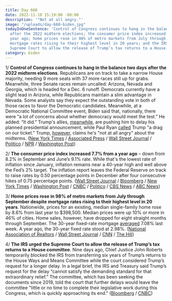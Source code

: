 ```yaml
---
title: Day 660
date: 2022-11-10 15:19:00 -08:00
description: '"Not at all angry."'
image: "/uploads/day-660-biden.jpg"
todayInOneSentence: 'Control of Congress continues to hang in the balance two days
  after the 2022 midterm elections; the consumer price index increased 7.7% from a
  year ago; home prices rose in 98% of metro markets from July through September despite
  mortgage rates rising to their highest level in 20 years; and the IRS urged the
  Supreme Court to allow the release of Trump’s tax returns to a House committee. '
category: biden
---
```


1/ **Control of Congress continues to hang in the balance two days after the 2022 midterm elections**. Republicans are on track to take a narrow House majority, needing 9 more seats with 37 more races still up for grabs. Meanwhile, three Senate races remain uncalled: Arizona, Nevada and Georgia, which is headed for a Dec. 6 runoff. Democrats currently have a slight lead in Arizona, while Republicans maintain a slim advantage in Nevada. Some analysts say they expect the outstanding vote in both of those races to favor the Democratic candidates. Meanwhile, at a Democratic National Committee event, Biden said that, nationally, there were “a lot of concerns about whether democracy would meet the test.” He added: “It did.”  Trump's allies, [meanwhile](https://apnews.com/article/donald-trump-2024-republicans-midterms-43d088c71c2984a66fdbd5c2296f48fc), are pushing him to delay his planned presidential announcement, while Paul Ryan [called](https://www.wisn.com/article/paul-ryan-calls-former-president-donald-trump-drag-on-our-ticket/41917724) Trump "a drag on our ticket." Trump, [however](https://www.axios.com/2022/11/10/trump-midterms-results-not-angry), claims he's "not at all angry" about the midterms. ([New York Times](https://www.nytimes.com/live/2022/11/10/us/election-updates-midterms-results) / [Associated Press](https://apnews.com/article/2022-midterm-elections-arizona-nov-10-007b2d3aab2820016b1e009cdcbd3ecc) / [Wall Street Journal](https://www.wsj.com/articles/gop-inches-closer-to-expected-narrow-house-majority-senate-still-a-toss-up-11668076201) / [Politico](https://www.politico.com/news/2022/11/10/arizona-nevada-midterms-2022-election-update-house-senate-results-00066174) / [NPR](https://www.npr.org/live-updates/midterm-elections-results-congress-house-senate-2022-11-10) / [Washington Post](https://www.washingtonpost.com/politics/2022/11/10/elections-news-house-senate-races/))

2/ **The consumer price index increased 7.7% from a year ago** – down from 8.2% in September and June’s 9.1% rate. While that's the lowest rate of inflation since January, inflation remains near a 40-year high and well above the Fed’s 2% target. The inflation report leaves the Federal Reserve on track to raise rates by 0.50 percentage points in December after four consecutive hikes of 0.75 percentage points. ([Wall Street Journal](https://www.wsj.com/articles/us-inflation-october-2022-consumer-price-index-11668050497) / [Bloomberg](https://www.bloomberg.com/news/articles/2022-11-10/us-inflation-finally-offers-relief-but-there-s-a-long-way-to-go?srnd=premium&sref=MIBMEEoj) / [New York Times](https://www.nytimes.com/live/2022/11/10/business/inflation-cpi-report) / [Washington Post](https://www.washingtonpost.com/business/2022/11/10/inflation-october-economy-fed/) / [CNBC](https://www.cnbc.com/2022/11/10/consumer-prices-rose-0point4percent-in-october-less-than-expected-as-inflation-eases.html) / [Politico](https://www.politico.com/news/2022/11/10/consumer-inflation-00066171) / [CBS News](https://www.cbsnews.com/news/inflation-cpi-consumer-price-index-fell-in-october-77/) / [ABC News](https://abcnews.go.com/Business/forecasters-expect-inflation-cooled-slightly-october/story?id=93006609))

3/ **Home prices rose in 98% of metro markets from July through September despite mortgage rates rising to their highest level in 20 years**. Nationwide, prices for an existing, median single-family home rose by 8.6% from last year to $398,500. Median prices were up 10% or more in 46% of cities. Home sales, however, have dropped for eight straight months through September. The 30-year fixed-rate mortgage [averaged](https://www.cnn.com/2022/11/10/homes/mortgage-rates-november-10/index.html) 7.08% last week. A year ago, the 30-year fixed rate stood at 2.98%. ([National Association of Realtors](https://www.nar.realtor/newsroom/home-prices-rose-year-over-year-in-98-of-metro-areas-in-third-quarter-of-2022) / [Wall Street Journal](https://www.wsj.com/articles/home-price-growth-slows-under-tide-of-rising-mortgage-rates-11668081602?mod=hp_lead_pos3) / [CNN](https://www.cnn.com/2022/11/10/homes/third-quarter-home-prices-nar/index.html) / [The Hill](https://thehill.com/changing-america/sustainability/infrastructure/3729298-home-prices-rise-in-nearly-all-u-s-metros/))

4/ **The IRS urged the Supreme Court to allow the release of Trump’s tax returns to a House committee**. Nine days ago, Chief Justice John Roberts temporarily blocked the IRS from transferring six years of Trump’s returns to the House Ways and Means Committee while the court considered Trump’s request for a longer delay. In a legal brief, the IRS and Treasury said Trump’s request for the delay “cannot satisfy the demanding standard for that extraordinary relief.” The committee, which has been seeking the documents since 2019, told the court that further delays would leave the committee "little or no time to complete their legislative work during this Congress, which is quickly approaching its end." ([Bloomberg](https://www.bloomberg.com/news/articles/2022-11-10/justice-department-urges-supreme-court-to-let-congress-get-trump-tax-returns?sref=MIBMEEoj) / [CNBC](https://www.cnbc.com/2022/11/10/irs-asks-supreme-court-not-to-block-congress-from-getting-trumps-tax-records.html))